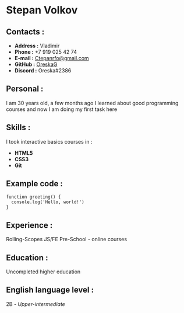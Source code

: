 
# **Stepan Volkov**  
## **Contacts :**
- **Address :** Vladimir
- **Phone :** +7 919 025 42 74
- **E-mail :** [Ctepanrfo@gmail.com](gmail.com)
- **GitHub :** [OreskaG](https://github.com/OreskaG)
- **Discord :** Oreska#2386
## **Personal :**  
I am 30 years old, a few months ago I learned about good programming courses and now I am doing my first task here
## **Skills :**
I took interactive basics courses in :
- **HTML5**
- **CSS3**
- **Git**
## **Example code :**
```
function greeting() {
  console.log('Hello, world!')
}
```
## **Experience :**
Rolling-Scopes JS/FE Pre-School - online courses
## **Education :**
Uncompleted higher education
## **English language level :**
2B - *Upper-intermediate* 
